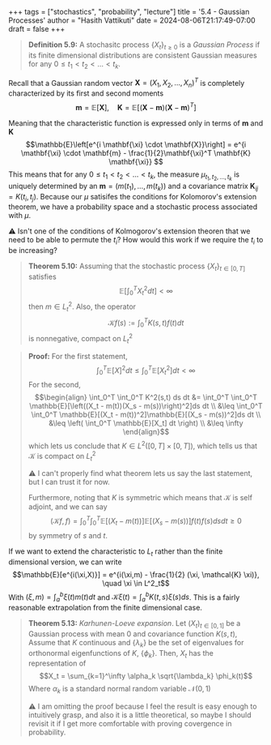 +++
tags = ["stochastics", "probability", "lecture"]
title = '5.4 - Gaussian Processes'
author = "Hasith Vattikuti"
date = 2024-08-06T21:17:49-07:00
draft = false
+++

> **Definition 5.9:** A stochasitc process $\{X_t\}_{t \geq 0}$ is a _Gaussian Process_ if its finite dimensional distributions are consistent Gaussian measures for any $0 \leq t_1 < t_2 < \ldots < t_k$.

Recall that a Gaussian random vector $\mathbf{X} = (X_1, X_2,\ldots,X_n)^T$ is completely characterized by its first and second moments
$$\mathbf{m} = \mathbb{E}[\mathbf{X}], \quad \mathbf{K} = \mathbb{E}[(\mathbf{X} - \mathbf{m}) (\mathbf{X} - \mathbf{m})^T]$$

Meaning that the characteristic function is expressed only in terms of $\mathbf{m}$ and $\mathbf{K}$
$$\mathbb{E}\left[e^{i \mathbf{\xi} \cdot \mathbf{X}}\right] = e^{i \mathbf{\xi} \cdot \mathbf{m} - \frac{1}{2}\mathbf{\xi}^T \mathbf{K} \mathbf{\xi}} $$
This means that for any $0 \leq t_1 < t_2 < \ldots < t_k$, the measure $\mu_{t_1, t_2, \ldots, t_k}$ is uniquely determined by an $\mathbf{m} = (m(t_1), \ldots, m(t_k))$ and a covariance matrix $\mathbf{K}_{ij} = K(t_i, t_j)$. Because our $\mu$ satisifes the conditions for Kolomorov's extension theorem, we have a probability space and a stochastic process associated with $\mu$.

:warning: Isn't one of the conditions of Kolmogorov's extension theoren that we need to be able to permute the $t_i$? How would this work if we require the $t_i$ to be increasing?

> **Theorem 5.10:** Assuming that the stochastic process $\{X_t\}_{t\in[0,T]}$ satisfies
> $$\mathbb{E} \left[ \int_0^T X_t^2 dt \right] < \infty$$
> then $m \in L^2_t$. Also, the operator
> $$\mathcal{K} f(s) := \int_0^T K(s,t) f(t) dt$$
> is nonnegative, compact on $L^2_t$

> **Proof:** For the first statement,
> $$\int_0^T \mathbb{E}[X]^2 dt \leq \int_0^T \mathbb{E}[X_t^2] dt < \infty$$
> For the second,
>$$\begin{align}
\int_0^T \int_0^T K^2(s,t) ds dt &= \int_0^T \int_0^T \mathbb{E}[\left((X_t - m(t))(X_s - m(s))\right)^2]ds dt \\
&\leq \int_0^T \int_0^T \mathbb{E}[(X_t - m(t))^2]\mathbb{E}[(X_s - m(s))^2]ds dt \\
&\leq \left( \int_0^T \mathbb{E}[X_t] dt \right) \\
&\leq \infty 
\end{align}$$
> which lets us conclude that $K \in L^2([0,T] \times [0,T])$, which tells us that $\mathcal{K}$ is compact on $L^2_t$
>
> :warning: I can't properly find what theorem lets us say the last statement, but I can trust it for now.
> 
> Furthermore, noting that $K$ is symmetric which means that $\mathcal{K}$ is self adjoint, and we can say
> $$(\mathcal{K}f, f) = \int_0^T \int_0^T \mathbb{E}[(X_t - m(t))]\mathbb{E}[(X_s - m(s))]f(t)f(s) ds dt \geq 0$$
> by symmetry of $s$ and $t$.

If we want to extend the characteristic to $L_t$ rather than the finite dimensional version, we can write
$$\mathbb{E}[e^{i(\xi,X)}] = e^{i(\xi,m) - \frac{1}{2} (\xi, \mathcal{K} \xi)}, \quad \xi \in L^2_t$$
With $(\xi,m) = \int_a^b \xi(t) m(t) dt$ and $\mathcal{K}\xi (t) = \int_a^b K(t,s) \xi(s) ds$. This is a fairly reasonable extrapolation from the finite dimensional case.

> **Theorem 5.13:** _Karhunen-Loeve expansion_. Let $(X_t)_{t \in [0,1]}$ be a Gaussian process with mean 0 and covariance function $K(s,t)$, Assume that $K$ continuous and $\{\lambda_k\}$ be the set of eigenvalues for orthonormal eigenfunctions of $K$, $\{\phi_k\}$. Then, $X_t$ has the representation of 
> $$X_t = \sum_{k=1}^\infty \alpha_k \sqrt{\lambda_k} \phi_k(t)$$
> Where $\alpha_k$ is a standard normal random variable $\mathscr{N}(0,1)$
> 
> :warning: I am omitting the proof because I feel the result is easy enough to intuitively grasp, and also it is a little theoretical, so maybe I should revisit it if I get more comfortable with proving covergence in probability.

